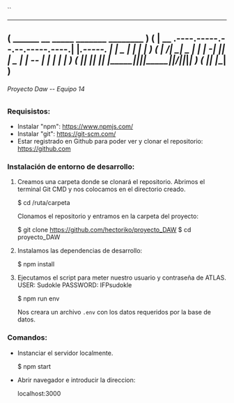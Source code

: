 ``
 ________________________________________________________________________________ 
(  ______                               __              _____  _______ ________  )
( |   __ \.----.-----.--.--.-----.----.|  |_.-----.    |     \|   _   |  |  |  | )
( |    __/|   _|  _  |  |  |  -__|  __||   _|  _  |    |  --  |       |  |  |  | )
( |___|   |__| |_____|___  |_____|____||____|_____|____|_____/|___|___|________| )
(                    |_____|                     |______|                        )
 -------------------------------------------------------------------------------- 


###### Proyecto Daw -- Equipo 14

### Requisistos:

- Instalar "npm": https://www.npmjs.com/
- Instalar "git": https://git-scm.com/
- Estar registrado en Github para poder ver y clonar el repositorio: https://github.com

### Instalación de entorno de desarrollo:

1. Creamos una carpeta donde se clonará el repositorio. Abrimos el terminal Git CMD y nos colocamos en el directorio creado. 
   
   $ cd /ruta/carpeta

   Clonamos el repositorio y entramos en la carpeta del proyecto:
   
   $ git clone https://github.com/hectoriko/proyecto_DAW
   $ cd proyecto_DAW
  
2. Instalamos las dependencias de desarrollo:
   
   $ npm install
   
3. Ejecutamos el script para meter nuestro usuario y contraseña de ATLAS. USER: Sudokle PASSWORD: IFPsudokle
   
   $ npm run env
   
   Nos creara un archivo `.env` con los datos requeridos por la base de datos.

### Comandos:

- Instanciar el servidor localmente. 

   $ npm start

- Abrir navegador e introducir la direccion:

   localhost:3000
